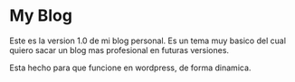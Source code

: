 # My Blog

Este es la version 1.0 de mi blog personal. Es un tema muy basico del cual quiero sacar un blog mas profesional en futuras versiones.

Esta hecho para que funcione en wordpress, de forma dinamica.